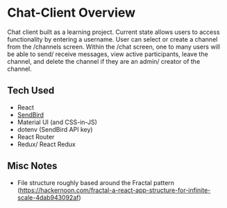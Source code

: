 # Chat-Client Overview
Chat client built as a learning project. Current state allows users to access functionality by entering a username. User can select or create a channel from the /channels screen. Within the /chat screen, one to many users will be able to send/ receive messages, view active participants, leave the channel, and delete the channel if they are an admin/ creator of the channel.

## Tech Used
- React
- [SendBird](https://docs.sendbird.com/javascript)
- Material UI (and CSS-in-JS)
- dotenv (SendBird API key)
- React Router
- Redux/ React Redux

## Misc Notes 
- File structure roughly based around the Fractal pattern (https://hackernoon.com/fractal-a-react-app-structure-for-infinite-scale-4dab943092af)


